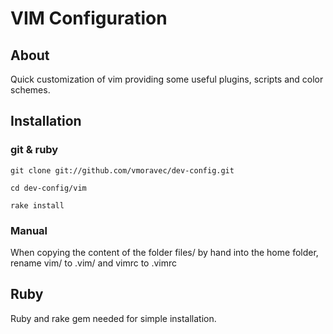 VIM Configuration
=================
About
-----
Quick customization of vim providing some useful plugins, scripts and color schemes.

Installation
------------
### git & ruby
`git clone git://github.com/vmoravec/dev-config.git`

`cd dev-config/vim`

`rake install`

### Manual
When copying the content of the folder files/ by hand into the home folder, rename vim/ to .vim/ and vimrc to .vimrc

Ruby
----
Ruby and rake gem needed for simple installation.



